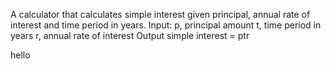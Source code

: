 A calculator that calculates simple interest given principal, annual rate of interest and time period in years. Input: p, principal amount t, time period in years r, annual rate of interest Output simple interest = ptr

hello
